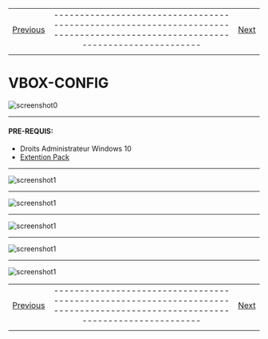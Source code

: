
|             |             |               |
| :---        |    :----:   |          ---: |
| [Previous](01-vbox-install.md)     |-----------------------------------------------------------------------------------------------------------------------------| [Next](03-machine-create.md)   |
|             |             |               |

# VBOX-CONFIG
![screenshot0](IMG/vbox-logo.png)  
___  

#### PRE-REQUIS:
- Droits Administrateur Windows 10
- [Extention Pack](https://download.virtualbox.org/virtualbox/6.1.26/Oracle_VM_VirtualBox_Extension_Pack-6.1.26.vbox-extpack)  
___  

![screenshot1](IMG/02-vbox-config/00.png)  
___  
![screenshot1](IMG/02-vbox-config/02.png)  
___  
![screenshot1](IMG/02-vbox-config/03.png)  
___  
![screenshot1](IMG/02-vbox-config/04.png)  
___  
![screenshot1](IMG/02-vbox-config/05.png)  

|             |             |               |
| :---        |    :----:   |          ---: |
| [Previous](01-vbox-install.md)     |-----------------------------------------------------------------------------------------------------------------------------| [Next](03-machine-create.md)   |
|             |             |               |
